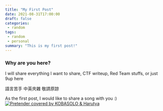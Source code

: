 ```yaml
---
title: "My First Post"
date: 2021-08-31T17:00:00
draft: false
categories: 
 - random
tags:
 - random
 - personal
summary: "This is my first post!"
---
```


### Why are you here?

I will share everything I want to share, CTF writeup, Red Team stuffs, or just 9up here

語言苦手 中英夾雜 敬請原諒


As the first post, I would like to share a song with you :)
[![Pretender covered by KOBASOLO & Harutya](https://img.youtube.com/vi/FmZhFMzWIGQ/0.jpg)](https://youtu.be/FmZhFMzWIGQ)

